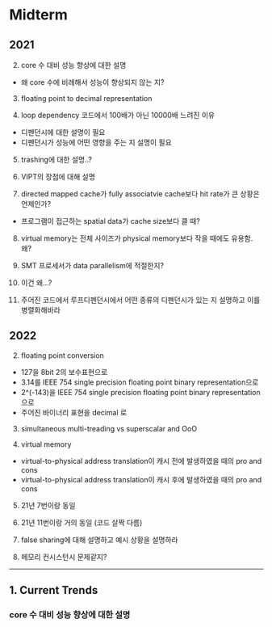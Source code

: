 # Midterm

## 2021

2. core 수 대비 성능 향상에 대한 설명
- 왜 core 수에 비례해서 성능이 향상되지 않는 지?

3. floating point to decimal representation

4. loop dependency 코드에서 100배가 아닌 10000배 느려진 이유
- 디펜던시에 대한 설명이 필요
- 디펜던시가 성능에 어떤 영향을 주는 지 설명이 필요

5. trashing에 대한 설명..?

6. VIPT의 장점에 대해 설명

7. directed mapped cache가 fully associatvie cache보다 hit rate가 큰 상황은 언제인가?
- 프로그램이 접근하는 spatial data가 cache size보다 클 때?

8. virtual memory는 전체 사이즈가 physical memory보다 작을 때에도 유용함. 왜?

9. SMT 프로세서가 data parallelism에 적절한지?

10. 이건 왜...?

11. 주어진 코드에서 루프디펜던시에서 어떤 종류의 디펜던시가 있는 지 설명하고 이를 병렬화해바라

## 2022

2. floating point conversion
- 127을 8bit 2의 보수표현으로
- 3.14를 IEEE 754 single precision floating point binary representation으로
- 2^(-143)을 IEEE 754 single precision floating point binary representation으로
- 주어진 바이너리 표현을 decimal 로

3. simultaneous multi-treading vs superscalar and OoO

4. virtual memory
- virtual-to-physical address translation이 캐시 전에 발생하였을 때의 pro and cons
- virtual-to-physical address translation이 캐시 후에 발생하였을 때의 pro and cons

5. 21년 7번이랑 동일

6. 21년 11번이랑 거의 동일 (코드 살짝 다름)

7. false sharing에 대해 설명하고 예시 상황을 설명하라

8. 메모리 컨시스턴시 문제같지?

---

## 1. Current Trends

### core 수 대비 성능 향상에 대한 설명

